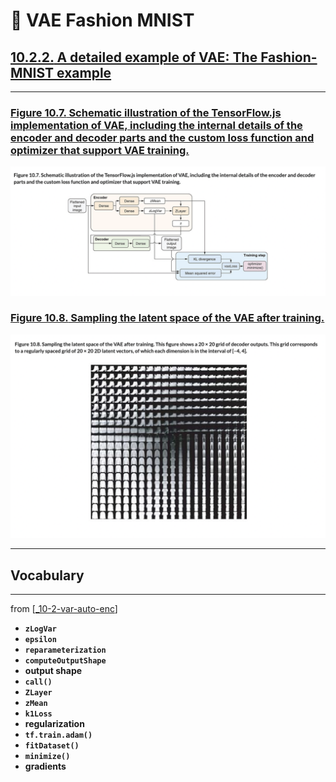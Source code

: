 # 🦋 VAE Fashion MNIST

## [**10.2.2.** A detailed example of VAE: The Fashion-MNIST example](https://livebook.manning.com/book/deep-learning-with-javascript/chapter-10/27)

---

### [**Figure 10.7.** Schematic illustration of the TensorFlow.js implementation of VAE, including the internal details of the encoder and decoder parts and the custom loss function and optimizer that support VAE training.](https://livebook.manning.com/book/deep-learning-with-javascript/chapter-10/ch10fig07)

<img src="../../../assets/figures/Figure_10-7.png">

### [**Figure 10.8.** Sampling the latent space of the VAE after training.](https://livebook.manning.com/book/deep-learning-with-javascript/chapter-10/ch10fig08)

<img src="../../../assets/figures/Figure_10-8.png">

---

## **Vocabulary**

---

from [[_10-2-var-auto-enc]]

- **`zLogVar`**
- **`epsilon`**
- **`reparameterization`**
- **`computeOutputShape`**
- **output shape**
- **`call()`**
- **`ZLayer`**
- **`zMean`**
- **`k1Loss`**
- **regularization**
- **`tf.train.adam()`**
- **`fitDataset()`**
- **`minimize()`**
- **gradients**

[//begin]: # "Autogenerated link references for markdown compatibility"
[_10-2-var-auto-enc]: _10-2-var-auto-enc.md "🦋 Var Auto Enc"
[//end]: # "Autogenerated link references"
